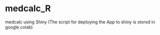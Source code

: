 # medcalc_R
medcalc using Shiny
(The script for deploying the App to shiny is stored in google colab)
